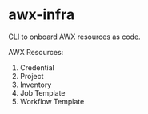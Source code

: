 # awx-infra

CLI to onboard AWX resources as code.

AWX Resources:
1. Credential
2. Project
3. Inventory
4. Job Template
5. Workflow Template
